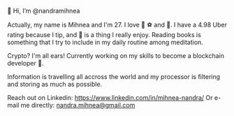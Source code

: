 👋 Hi, I’m @nandramihnea

Actually, my name is Mihnea and I'm 27. I love 🏀 ⚽ and 🍉.
I have a 4.98 Uber rating because I tip, and 🚴 is a thing I really enjoy.
Reading books is something that I try to include in my daily routine among meditation. 

Crypto? I'm all ears!
Currently working on my skills to become a blockchain developer 💯.

Information is travelling all accross the world and my processor is filtering and storing as much as possible.

Reach out on Linkedin: https://www.linkedin.com/in/mihnea-nandra/
Or e-mail me directly: nandra.mihnea@gmail.com
